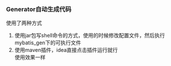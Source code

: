 ### Generator自动生成代码
使用了两种方式    
1. 使用jar包写shell命令的方式，使用的时候修改配置文件，然后执行mybatis_gen下的可执行文件
2. 使用maven插件，idea直接点击插件运行就行  
使用效果一样